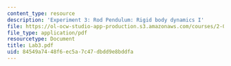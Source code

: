 ```yaml
---
content_type: resource
description: 'Experiment 3: Rod Pendulum: Rigid body dynamics I'
file: https://ol-ocw-studio-app-production.s3.amazonaws.com/courses/2-004-modeling-dynamics-and-control-ii-spring-2003/84549a7448f6ec5a7c47dbdd9e8bddfa_Lab3.pdf
file_type: application/pdf
resourcetype: Document
title: Lab3.pdf
uid: 84549a74-48f6-ec5a-7c47-dbdd9e8bddfa
---
```


